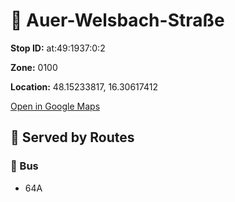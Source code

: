 # 🚉 Auer-Welsbach-Straße


**Stop ID:** at:49:1937:0:2

**Zone:** 0100

**Location:** 48.15233817, 16.30617412

[Open in Google Maps](https://www.google.com/maps?q=48.15233817,16.30617412)

## 🚆 Served by Routes

### 🚌 Bus
- 64A